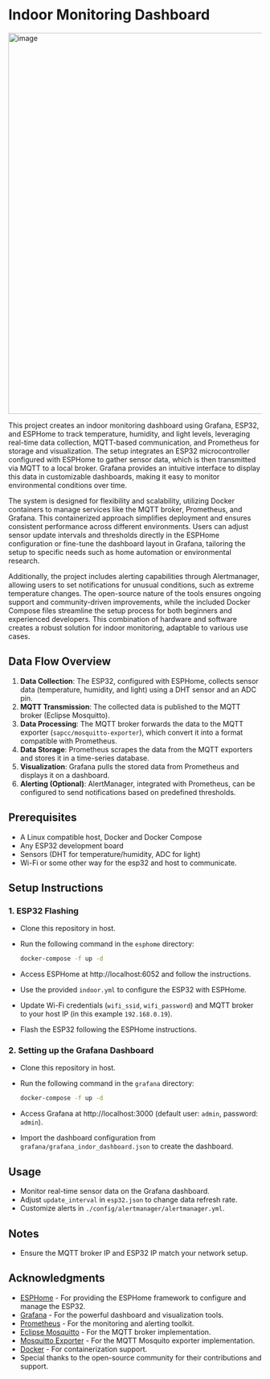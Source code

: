 # Indoor Monitoring Dashboard

<img width="1905" height="757" alt="image" src="https://github.com/user-attachments/assets/9851e6b3-a3be-4160-add5-5814910e2038" />

This project creates an indoor monitoring dashboard using Grafana, ESP32, and ESPHome to track temperature, humidity, and light levels, leveraging real-time data collection, MQTT-based communication, and Prometheus for storage and visualization. The setup integrates an ESP32 microcontroller configured with ESPHome to gather sensor data, which is then transmitted via MQTT to a local broker. Grafana provides an intuitive interface to display this data in customizable dashboards, making it easy to monitor environmental conditions over time.

The system is designed for flexibility and scalability, utilizing Docker containers to manage services like the MQTT broker, Prometheus, and Grafana. This containerized approach simplifies deployment and ensures consistent performance across different environments. Users can adjust sensor update intervals and thresholds directly in the ESPHome configuration or fine-tune the dashboard layout in Grafana, tailoring the setup to specific needs such as home automation or environmental research.

Additionally, the project includes alerting capabilities through Alertmanager, allowing users to set notifications for unusual conditions, such as extreme temperature changes. The open-source nature of the tools ensures ongoing support and community-driven improvements, while the included Docker Compose files streamline the setup process for both beginners and experienced developers. This combination of hardware and software creates a robust solution for indoor monitoring, adaptable to various use cases.

## Data Flow Overview
1. **Data Collection**: The ESP32, configured with ESPHome, collects sensor data (temperature, humidity, and light) using a DHT sensor and an ADC pin.
2. **MQTT Transmission**: The collected data is published to the MQTT broker (Eclipse Mosquitto).
3. **Data Processing**: The MQTT broker forwards the data to the MQTT exporter (`sapcc/mosquitto-exporter`), which convert it into a format compatible with Prometheus.
4. **Data Storage**: Prometheus scrapes the data from the MQTT exporters and stores it in a time-series database.
5. **Visualization**: Grafana pulls the stored data from Prometheus and displays it on a dashboard.
6. **Alerting (Optional)**: AlertManager, integrated with Prometheus, can be configured to send notifications based on predefined thresholds.

## Prerequisites
- A Linux compatible host, Docker and Docker Compose
- Any ESP32 development board
- Sensors (DHT for temperature/humidity, ADC for light)
- Wi-Fi or some other way for the esp32 and host to communicate.

## Setup Instructions

### 1. ESP32 Flashing
- Clone this repository in host.
- Run the following command in the `esphome` directory:

  ```bash
  docker-compose -f up -d
- Access ESPHome at http://localhost:6052 and follow the instructions.
- Use the provided `indoor.yml` to configure the ESP32 with ESPHome.
- Update Wi-Fi credentials (`wifi_ssid`, `wifi_password`) and MQTT broker to your host IP (in this example `192.168.0.19`).
- Flash the ESP32 following the ESPHome instructions.

### 2. Setting up the Grafana Dashboard
- Clone this repository in host.
- Run the following command in the `grafana` directory:

  ```bash
  docker-compose -f up -d
- Access Grafana at http://localhost:3000 (default user: `admin`, password: `admin`).
- Import the dashboard configuration from `grafana/grafana_indor_dashboard.json` to create the dashboard.

## Usage
- Monitor real-time sensor data on the Grafana dashboard.
- Adjust `update_interval` in `esp32.json` to change data refresh rate.
- Customize alerts in `./config/alertmanager/alertmanager.yml`.

## Notes
- Ensure the MQTT broker IP and ESP32 IP match your network setup.

## Acknowledgments
- [ESPHome](https://esphome.io/) - For providing the ESPHome framework to configure and manage the ESP32.
- [Grafana](https://grafana.com/) - For the powerful dashboard and visualization tools.
- [Prometheus](https://prometheus.io/) - For the monitoring and alerting toolkit.
- [Eclipse Mosquitto](https://mosquitto.org/) - For the MQTT broker implementation.
- [Mosquitto Exporter](https://github.com/sapcc/mosquitto-exporter) - For the MQTT Mosquito exporter implementation. 
- [Docker](https://www.docker.com/) - For containerization support.
- Special thanks to the open-source community for their contributions and support.
